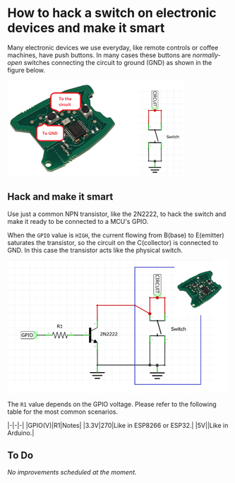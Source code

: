 # How to hack a switch on electronic devices and make it smart
Many electronic devices we use everyday, like remote controls or coffee machines, have push buttons. In many cases these buttons are _normally-open_ switches connecting the circuit to ground (GND) as shown in the figure below.

<img src="res/hack-switch-img1.png" alt="drawing" width="400"/>

## Hack and make it smart
Use just a common NPN transistor, like the 2N2222, to hack the switch and make it ready to be connected to a MCU's GPIO.

When the `GPIO` value is `HIGH`, the current flowing from B(base) to E(emitter) saturates the transistor, so the circuit on the C(collector) is connected to GND. In this case the transistor acts like the physical switch.

<img src="res/hack-switch-img2.1.png" alt="drawing" width="500"/>

The `R1` value depends on the GPIO voltage. Please refer to the following table for the most common scenarios.

|-|-|-|
|GPIO(V)|R1|Notes|
|3.3V|270|Like in ESP8266 or ESP32.|
|5V||Like in Arduino.|
## To Do
_No improvements scheduled at the moment._
